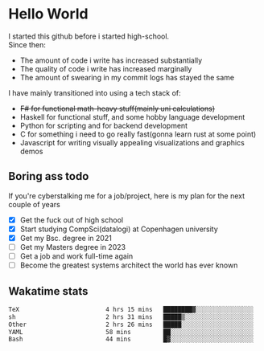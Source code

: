 # Hello World

I started this github before i started high-school.  
Since then:
- The amount of code i write has increased substantially
- The quality of code i write has increased marginally
- The amount of swearing in my commit logs has stayed the same

I have mainly transitioned into using a tech stack of:
- ~~F# for functional math-heavy stuff(mainly uni calculations)~~
- Haskell for functional stuff, and some hobby language development
- Python for scripting and for backend development
- C for something i need to go really fast(gonna learn rust at some point)
- Javascript for writing visually appealing visualizations and graphics demos

## Boring ass todo
If you're cyberstalking me for a job/project, here is my plan for the next couple of years
- [x] Get the fuck out of high school
- [x] Start studying CompSci(datalogi) at Copenhagen university
- [x] Get my Bsc. degree in 2021
- [ ] Get my Masters degree in 2023
- [ ] Get a job and work full-time again
- [ ] Become the greatest systems architect the world has ever known

## Wakatime stats
<!--START_SECTION:waka-->

```txt
TeX                        4 hrs 15 mins   ████████▓░░░░░░░░░░░░░░░░   35.04 %
sh                         2 hrs 31 mins   █████▒░░░░░░░░░░░░░░░░░░░   20.73 %
Other                      2 hrs 26 mins   █████░░░░░░░░░░░░░░░░░░░░   20.07 %
YAML                       58 mins         ██░░░░░░░░░░░░░░░░░░░░░░░   08.00 %
Bash                       44 mins         █▓░░░░░░░░░░░░░░░░░░░░░░░   06.07 %
```

<!--END_SECTION:waka-->
